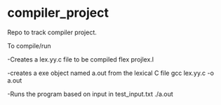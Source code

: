 # compiler_project

Repo to track compiler project.

To compile/run

-Creates a lex.yy.c file to be compiled
flex projlex.l 

-creates a exe object named a.out from the lexical C file
gcc lex.yy.c -o a.out 

-Runs the program based on input in test_input.txt
./a.out 
